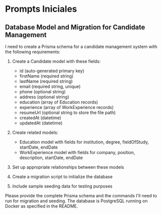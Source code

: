 # Prompts Iniciales

## Database Model and Migration for Candidate Management

I need to create a Prisma schema for a candidate management system with the following requirements:

1. Create a Candidate model with these fields:
   - id (auto-generated primary key)
   - firstName (required string)
   - lastName (required string)
   - email (required string, unique)
   - phone (optional string)
   - address (optional string)
   - education (array of Education records)
   - experience (array of WorkExperience records)
   - resumeUrl (optional string to store the file path)
   - createdAt (datetime)
   - updatedAt (datetime)

2. Create related models:
   - Education model with fields for institution, degree, fieldOfStudy, startDate, endDate
   - WorkExperience model with fields for company, position, description, startDate, endDate

3. Set up appropriate relationships between these models

4. Create a migration script to initialize the database

5. Include sample seeding data for testing purposes

Please provide the complete Prisma schema and the commands I'll need to run for migration and seeding. The database is PostgreSQL running on Docker as specified in the README.
